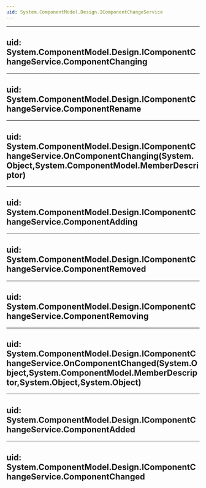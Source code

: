```yaml
---
uid: System.ComponentModel.Design.IComponentChangeService
---
```


---
uid: System.ComponentModel.Design.IComponentChangeService.ComponentChanging
---

---
uid: System.ComponentModel.Design.IComponentChangeService.ComponentRename
---

---
uid: System.ComponentModel.Design.IComponentChangeService.OnComponentChanging(System.Object,System.ComponentModel.MemberDescriptor)
---

---
uid: System.ComponentModel.Design.IComponentChangeService.ComponentAdding
---

---
uid: System.ComponentModel.Design.IComponentChangeService.ComponentRemoved
---

---
uid: System.ComponentModel.Design.IComponentChangeService.ComponentRemoving
---

---
uid: System.ComponentModel.Design.IComponentChangeService.OnComponentChanged(System.Object,System.ComponentModel.MemberDescriptor,System.Object,System.Object)
---

---
uid: System.ComponentModel.Design.IComponentChangeService.ComponentAdded
---

---
uid: System.ComponentModel.Design.IComponentChangeService.ComponentChanged
---
